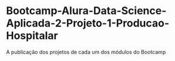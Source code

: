 # Bootcamp-Alura-Data-Science-Aplicada-2-Projeto-1-Producao-Hospitalar
A publicação dos projetos de cada um dos módulos do Bootcamp
